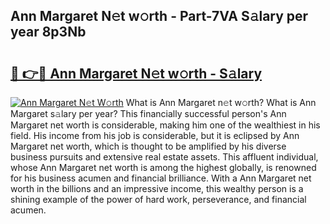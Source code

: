 ## Ann Margaret N𝚎t w𝚘rth - Part-7VA S𝚊lary per year 8p3Nb

# <h2><a href="http://gc418at.nevu.top/?p=Ann+Margaret">🔗 👉🔴 Ann Margaret N𝚎t w𝚘rth - S𝚊lary</a></h2>

[![Ann Margaret N𝚎t W𝚘rth](https://i.imgur.com/Oavwk0R.jpeg)](http://gc418at.nevu.top/?p=Ann+Margaret)
What is Ann Margaret n𝚎t w𝚘rth? What is Ann Margaret s𝚊lary per year?
This financially successful person's Ann Margaret net worth is considerable, making him one of the wealthiest in his field. His income from his job is considerable, but it is eclipsed by Ann Margaret net worth, which is thought to be amplified by his diverse business pursuits and extensive real estate assets. This affluent individual, whose Ann Margaret net worth is among the highest globally, is renowned for his business acumen and financial brilliance. With a Ann Margaret net worth in the billions and an impressive income, this wealthy person is a shining example of the power of hard work, perseverance, and financial acumen.
